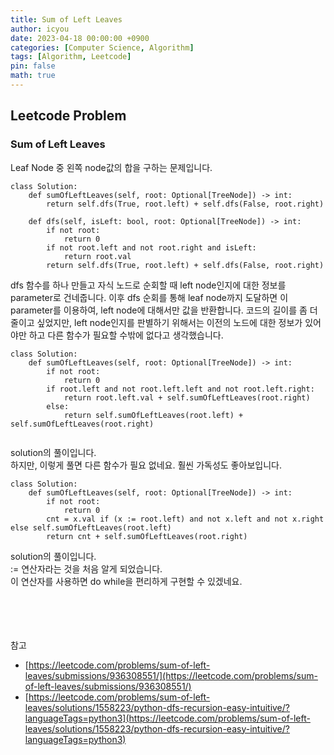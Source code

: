 ```yaml
---
title: Sum of Left Leaves
author: icyou
date: 2023-04-18 00:00:00 +0900
categories: [Computer Science, Algorithm]
tags: [Algorithm, Leetcode]
pin: false
math: true
---
```


## Leetcode Problem

### Sum of Left Leaves
Leaf Node 중 왼쪽 node값의 합을 구하는 문제입니다.

```
class Solution:
    def sumOfLeftLeaves(self, root: Optional[TreeNode]) -> int:
        return self.dfs(True, root.left) + self.dfs(False, root.right)

    def dfs(self, isLeft: bool, root: Optional[TreeNode]) -> int:
        if not root:
            return 0
        if not root.left and not root.right and isLeft:
            return root.val
        return self.dfs(True, root.left) + self.dfs(False, root.right)
```
dfs 함수를 하나 만들고 자식 노드로 순회할 때 left node인지에 대한 정보를 parameter로 건네줍니다. 이후 dfs 순회를 통해 leaf node까지 도달하면 이 parameter를 이용하여, left node에 대해서만 값을 반환합니다.
코드의 길이를 좀 더 줄이고 싶었지만, left node인지를 판별하기 위해서는 이전의 노드에 대한 정보가 있어야만 하고 다른 함수가 필요할 수밖에 없다고 생각했습니다.

```
class Solution:
    def sumOfLeftLeaves(self, root: Optional[TreeNode]) -> int:
        if not root:
            return 0
        if root.left and not root.left.left and not root.left.right:
            return root.left.val + self.sumOfLeftLeaves(root.right)
        else:
            return self.sumOfLeftLeaves(root.left) + self.sumOfLeftLeaves(root.right)
        
```
solution의 풀이입니다.  
하지만, 이렇게 풀면 다른 함수가 필요 없네요. 훨씬 가독성도 좋아보입니다.

```
class Solution:
    def sumOfLeftLeaves(self, root: Optional[TreeNode]) -> int:
        if not root:
            return 0
        cnt = x.val if (x := root.left) and not x.left and not x.right else self.sumOfLeftLeaves(root.left)
        return cnt + self.sumOfLeftLeaves(root.right)
```
solution의 풀이입니다.  
:= 연산자라는 것을 처음 알게 되었습니다.  
이 연산자를 사용하면 do while을 편리하게 구현할 수 있겠네요. 

<br/><br/><br/><br/>
참고 
- [https://leetcode.com/problems/sum-of-left-leaves/submissions/936308551/](https://leetcode.com/problems/sum-of-left-leaves/submissions/936308551/)
- [https://leetcode.com/problems/sum-of-left-leaves/solutions/1558223/python-dfs-recursion-easy-intuitive/?languageTags=python3](https://leetcode.com/problems/sum-of-left-leaves/solutions/1558223/python-dfs-recursion-easy-intuitive/?languageTags=python3)